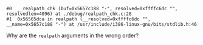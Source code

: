```
#0  __realpath_chk (buf=0x5657c188 "-", resolved=0xffffc6dc "", resolvedlen=4096) at ./debug/realpath_chk.c:28
#1  0x56565dca in realpath (__resolved=0xffffc6dc "", __name=0x5657c188 "-") at /usr/include/i386-linux-gnu/bits/stdlib.h:46
```
Why are the `realpath` arguments in the wrong order?
